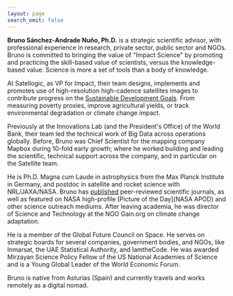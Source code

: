 ```yaml
---
layout: page
search_omit: false
---
```



**Bruno Sánchez-Andrade Nuño, Ph.D.** is a strategic scientific advisor, with professional experience in research, private sector, public sector and NGOs. Bruno is committed to bringing the value of "Impact Science" by promoting and practicing the skill-based value of scientists, versus the knowledge-based value. Science is more a set of tools than a body of knowledge.

At Satellogic, as VP for Impact, their team designs, implements and promotes use of high-resolution high-cadence satellites images to contribute progress on the [Sustainable Development Goals](https://en.wikipedia.org/wiki/Sustainable_Development_Goals). From measuring poverty proxies, improve agricultural yields, or track environmental degradation or climate change impact.

Previously at the Innovations Lab (and the President's Office) of the World Bank, their team led the technical work of Big Data across operations globally. Before, Bruno was Chief Scientist for the mapping company Mapbox during 10-fold early growth; where he worked building and leading the scientific, technical support across the company, and in particular on the Satellite team.

He is Ph.D. Magna cum Laude in astrophysics from the Max Planck Institute in Germany, and postdoc in satellite and rocket science with NRL/JAXA/NASA. Bruno has [published](http://adsabs.harvard.edu/cgi-bin/nph-abs_connect?return_req=no_params&author=S%C3%A1nchez-Andrade%20Nu%C3%B1o,%20B.&db_key=AST) peer-reviewed scientific journals, as well as featured on NASA high-profile [Picture of the Day](NASA APOD) and other science outreach mediums. After leaving academia, he was director of Science and Technology at the NGO Gain.org on climate change adaptation.

He is a member of the Global Future Council on Space. He serves on strategic boards for several companies, government bodies, and NGOs, like Inmarsat, the UAE Statistical Authority, and IamtheCode. He was awarded Mirzayan Science Policy Fellow of the US National Academies of Science and is a Young Global Leader of the World Economic Forum.

Bruno is native from Asturias (Spain) and currently travels and works remotely as a digital nomad.
